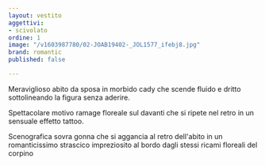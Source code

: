 ```yaml
---
layout: vestito
aggettivi:
- scivolato
ordine: 1
image: "/v1603987780/02-JOAB19402-_JOL1577_ifebj8.jpg"
brand: romantic
published: false

---
```

Meraviglioso abito da sposa in morbido cady che scende fluido e dritto sottolineando la figura senza aderire.

Spettacolare motivo ramage floreale sul davanti che si ripete nel retro in un sensuale effetto tattoo.

Scenografica sovra gonna che si aggancia al retro dell'abito in un romanticissimo strascico impreziosito al bordo dagli stessi ricami floreali del corpino